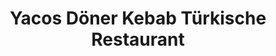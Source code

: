 ---
title: "Yacos Döner Kebab Türkische Restaurant"
url: /weissenhorn/yacos-doener-kebab-tuerkische-restaurant/
---